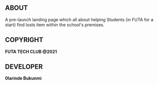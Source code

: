 ## ABOUT
A pre-launch landing page which all about helping Students (in FUTA for a start) find losts item within the school's premises.

## COPYRIGHT
**FUTA TECH CLUB @2021**

## DEVELOPER
**0larinde Bukunmi**
